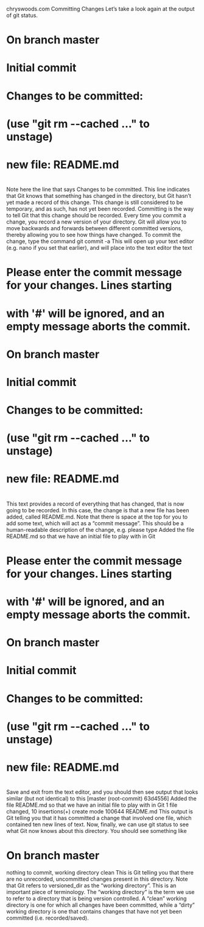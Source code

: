   chryswoods.com
Committing Changes
Let’s take a look again at the output of git status.
# On branch master
#
# Initial commit
#
# Changes to be committed:
#   (use "git rm --cached <file>..." to unstage)
#
#   new file:   README.md
#
Note here the line that says Changes to be committed. This line indicates that Git knows that something has changed in the directory, but Git hasn’t yet made a record of this change. This change is still considered to be temporary, and as such, has not yet been recorded.
Committing is the way to tell Git that this change should be recorded. Every time you commit a change, you record a new version of your directory. Git will allow you to move backwards and forwards between different committed versions, thereby allowing you to see how things have changed.
To commit the change, type the command
git commit -a
This will open up your text editor (e.g. nano if you set that earlier), and will place into the text editor the text

# Please enter the commit message for your changes. Lines starting
# with '#' will be ignored, and an empty message aborts the commit.
# On branch master
#
# Initial commit
#
# Changes to be committed:
#   (use "git rm --cached <file>..." to unstage)
#
#   new file:   README.md
#
This text provides a record of everything that has changed, that is now going to be recorded. In this case, the change is that a new file has been added, called README.md. Note that there is space at the top for you to add some text, which will act as a “commit message”. This should be a human-readable description of the change, e.g. please type
Added the file README.md so that we have an initial file to
play with in Git

# Please enter the commit message for your changes. Lines starting
# with '#' will be ignored, and an empty message aborts the commit.
# On branch master
#
# Initial commit
#
# Changes to be committed:
#   (use "git rm --cached <file>..." to unstage)
#
#   new file:   README.md
#
Save and exit from the text editor, and you should then see output that looks similar (but not identical) to this
[master (root-commit) 63d4556] Added the file README.md so that we have an initial file to play with in Git
 1 file changed, 10 insertions(+)
 create mode 100644 README.md
This output is Git telling you that it has committed a change that involved one file, which contained ten new lines of text.
Now, finally, we can use git status to see what Git now knows about this directory. You should see something like
# On branch master
nothing to commit, working directory clean
This is Git telling you that there are no unrecorded, uncommitted changes present in this directory. Note that Git refers to versioned_dir as the “working directory”. This is an important piece of terminology. The “working directory” is the term we use to refer to a directory that is being version controlled.
A “clean” working directory is one for which all changes have been committed, while a “dirty” working directory is one that contains changes that have not yet been committed (i.e. recorded/saved).
